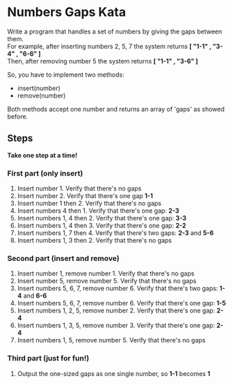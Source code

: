 # Numbers Gaps Kata

Write a program that handles a set of numbers by giving the gaps between them.  
For example, after inserting numbers 2, 5, 7 the system returns **[ "1-1" , "3-4" , "6-6" ]**  
Then, after removing number 5 the system returns **[ "1-1" , "3-6" ]**

So, you have to implement two methods:
 * insert(number)
 * remove(number)  

Both methods accept one number and returns an array of 'gaps' as showed before.

## Steps

**Take one step at a time!**

### First part (only insert)
 1. Insert number 1. Verify that there's no gaps
 2. Insert number 2. Verify that there's one gap **1-1**
 3. Insert number 1 then 2. Verify that there's no gaps
 4. Insert numbers 4 then 1. Verify that there's one gap: **2-3**
 5. Insert numbers 1, 4 then 2. Verify that there's one gap: **3-3**
 6. Insert numbers 1, 4 then 3. Verify that there's one gap: **2-2**
 7. Insert numbers 1, 7 then 4. Verify that there's two gaps: **2-3** and **5-6**
 8. Insert numbers 1, 3 then 2. Verify that there's no gaps

### Second part (insert and remove)
 1. Insert number 1, remove number 1. Verify that there's no gaps
 2. Insert number 5, remove number 5. Verify that there's no gaps
 3. Insert numbers 5, 6, 7, remove number 6. Verify that there's two gaps: **1-4** and **6-6**
 4. Insert numbers 5, 6, 7, remove number 6. Verify that there's one gap: **1-5**
 5. Insert numbers 1, 2, 5, remove number 2. Verify that there's one gap: **2-4**
 6. Insert numbers 1, 3, 5, remove number 3. Verify that there's one gap: **2-4**
 7. Insert numbers 1, 5, remove number 5. Verify that there's no gaps

### Third part (just for fun!)
 1. Output the one-sized gaps as one single number, so **1-1** becomes **1**
